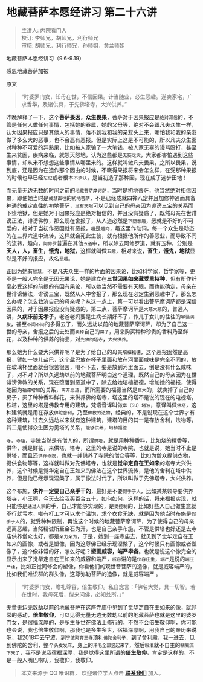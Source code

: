 # 地藏菩萨本愿经讲习 第二十六讲

> 主讲人: 内院看门人 <br />
> 校订: 李师兄，胡师兄，利行师兄 <br />
> 审核: 胡师兄，利行师兄，孙师姐，黄兰师姐 <br />

地藏菩萨本愿经讲习（9.6-9.19）

感恩地藏菩萨加被

原文

> “时婆罗门女，知母在世，不信因果。计当随业，必生恶趣。遂卖家宅，广求香华，及诸供具，于先佛塔寺，大兴供养。”

昨晚解释了一下，这个**菩萨畏因，众生畏果**，菩萨对于因果报应是`绝对深信`的，不管是任何人做任何事情，包括她的眷属，她的父母等，绝对不会跟凡夫众生一样，认为因果报应只是其他人的事情，落不到我和我的亲友头上来，哪怕我和我的亲友做了多么大的恶事，也不会恶有恶报。但是实际上这是不可能的，所以凡夫众生面对种种不可爱的异熟果，比如被人家骗了一大笔钱，被人家无辜的谩骂殴打，甚至生来贫困，疾病来临，就怨天怨地，认为这些都是`无妄之灾`，大家都害怕遇到这些事情，却从来不想想这些事情从哪里来的。这样就叫做凡夫畏果，之所以畏果，说到底，还是因为在造作那个因由的时候，不晓得果报将来会怎么样，在受那种果报的时候也早已经`忘记`或者根本`不承认`，是当初造了那种因，现在成了这步田地！

而无量无边无数的时间之前的`地藏菩萨摩诃萨`，当时是初地菩萨，他当然绝对相信因果，即便她当时是`戒慧直往`的`初地菩萨`，不是已经成就四禅八定并且加修神通而具备神通的戒定直往的初地菩萨，`没有天眼`可以见到自己的母亲因为诽谤三宝的关系而下堕地狱，但是她对于因果报应是绝对相信的，并且没有疑惑了，既然母亲在世诽谤正法，诽谤佛教，那么现在舍报了，从人道必然是`下堕恶趣`，恶就是不好的不可爱的，相对于当初作恶因就有恶报，`趣`是`趣向`，趣这里作动词，每一个众生是动态的在三界六道中流转，这样就会死此生彼，就有根据他所作的善恶业，而导致不同的流转，趣向，`阿修罗`普遍在其他`五道`中，所以除去阿修罗道，就有五种，分别是**天人，人，畜生，饿鬼，地狱**，这样就叫做`五趣`，相对来说，**畜生，饿鬼，地狱**显然是不好的报应，故名`恶趣`。

正因为她有`智慧`，不是凡夫众生一样的片面的因果论，比如科学家，哲学家等，更不是一般人完全是无因无果论，她是建立在**三世因果如来藏受熏持种**，但有所作纤毫必受这样的前提的有因有果论，所以她当然不需要有天眼，而也能确定，母亲在世诽谤佛法，诽谤三宝，既然从人中舍报了，那么现在必定生到恶趣中了，那么怎么办呢？怎么救济自己的母亲呢？从这一点上，第一可以看出菩萨摩诃萨都是深信因果的，对于因果报应没有疑惑的，第二点，菩萨摩诃萨是`大慈大悲`的，普通人讲，**久病床前无孝子**，老爸老妈要是生病长期好不了，作儿子女儿的往往的`牢骚满腹`，甚至`不闻不问`的多得去了，而久远劫以前的地藏菩萨摩诃萨，却为了自己这一世的母亲，舍报之后的去处而`卖掉`自己的`房子`，用来购买种种珍贵的香料乃至鲜花，以及种种的供养的物品，对`先佛的塔寺`，`大兴供养`。

那么她为什么要大兴供养呢？是为了给自己的母亲`培植福德`，这个恶报固然是恶报，譬如一块儿盐巴，这个盐巴放在杯子里面和放在河里面咸味是完全不同的，放在玻璃杯里面就会很苦很苦，喝不下去，要是放到河里面去，倒是没有什么咸味了，对不对？所以久远劫以前的地藏菩萨明白这个道理，既然自己的母亲因为在世诽谤佛教的关系，现在堕落到恶道中了，除去给她培植福德，增加她的福报，使得她因为`福德增加`的关系，`离开恶道`，而所需要的福德当然是`巨大`的，就卖掉了自己的房子，买了种种香料鲜花，来供养佛的塔寺，塔这里的塔不是说的现在的电视塔，铁塔，这里的塔是佛教专用的建筑，梵语音译叫做`窣（SU）堵波`，意译叫做`佛塔`，这种建筑就是用在存放`佛陀舍利`，乃至`佛教的法物`，经典的，不是说现在这个世界才有这种建筑，过去久远劫以来就有这种建筑，建塔的目的其一是存放舍利，法物等，其二是使得众生因为见塔的关系，`能够供养`，`培植福德`

`寺`，`寺庙`，寺院当然是有僧人的，所谓`供塔`，就是用种种香料，比如烧的檀香等，供华，就是鲜花，来供塔，塔寺，这里的寺是说的寺院，也就是说，她当时不止是供塔，而且还`供养寺院`，也就一并供养了寺院的僧众等等，比如为僧众提供衣物，提供食物等等，这样就叫做对先佛塔寺，也就是**觉华定自在王如来**的塔寺大兴供养，这个时候是觉华定自在王如来的佛法在这个世界流传，是他的舍利在塔中供养，但是他已经示现涅槃了，属于像法时代了，所以叫做于先佛塔寺，大兴供养。

这个布施，**供养一定要自己亲手干的**，最好是不要`假手于人`，比如某某领导要供养塔寺，小王啊，今天去给我买百合五十。如何如何，这样的话，将来福报实现，就只能够是`通过人家`的手，自己才能够实现的，是`受控制`的，比如好些人自己做生意就不行就亏本，唯有打工才可以求个温饱，求个衣食无缺，就是因为他当时布施是`假手于人`的，就受种种限制，再说这个时候的地藏菩萨摩诃萨，为了使得自己的母亲远离恶趣，当然精诚所至金石为开，也是自己亲手布施，不管是供塔也好还是去寺庙供养僧众也好，都是`亲力亲为`，于是，她到一座寺庙去，就见到了觉华定自在王如来的画像，或者是塑像，因为这尊佛已经示现涅槃了，这个时候只有画像或者塑像了，这个像非常的好，怎么好呢？**塑画威容，端严毕备**。也就是说这个像完全的显示出来了觉华定自在王如来的威容和端严，`威容`讲的是`仪容庄重`，`端严`是说的`端庄严谨`，比如正觉同修会的塑像，你看他们的观世音菩萨的造像，就是威容端严的，比如我们唯识群的群头像，这尊弥勒菩萨的造像，就是威容端严 。

> “时婆罗门女，瞻礼尊容，倍生敬仰。私自念言：「佛名大觉，具一切智。若在世时，我母死后，傥来问佛，必知处所。」”

无量无边无数劫以前的地藏菩萨在这座寺庙中见到了觉华定自在王如来的像，就非常的感动，**倍生敬仰**，可以见得无量无边无数劫以前的地藏菩萨也就是这里的婆罗门女，是宿福深厚的，是多生多世在佛法上修行的，不然不会倍生敬仰啊，你可能也会说，我也倍生敬仰啊，那我也是多生多世，宿福深厚啊，用我自己的亲历来说吧，我2018年去宁波，到`宁波阿育王寺`顶礼`佛陀舍利子`，到了舍利殿，我一进去，见到佛陀的舍利，整个`头皮发麻`，身上的`汗毛全部竖起来了`，然后`眼泪`就不自主的`唰唰流下来了`，我不是说我宿福深厚，我是觉得这里所谓的**倍生敬仰**，肯定是这样的，不是一般人嘴巴唠叨，我敬仰，我敬仰。

> 本文来源于 QQ 唯识群， 欢迎诸位学人点击 **[联系我们](https://mp.weixin.qq.com/s/lZCfWjmLjgNR165Tx4_bCQ)** 加入。
